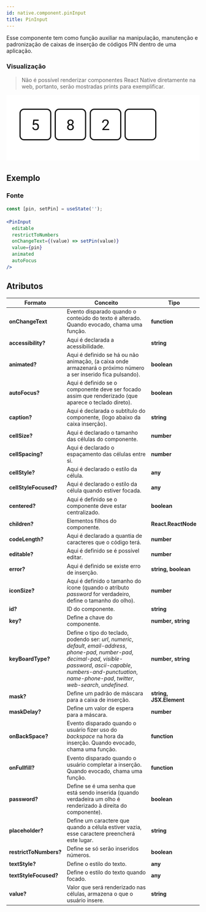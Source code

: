 ```yaml
---
id: native.component.pinInput
title: PinInput
---
```


<!-- Component declaration begin -->

<!-- Component declaration end -->

<!-- Documentation begin -->

Esse componente tem como função auxiliar na manipulação, manutenção e padronização de caixas de inserção de códigos PIN dentro de uma aplicação.

### Visualização
> Não é possível renderizar componentes React Native diretamente na web, portanto, serão mostradas prints para exemplificar.

![button](../static/img/screenshots/pinInput.jpg)

## Exemplo

### Fonte

```jsx
const [pin, setPin] = useState('');

<PinInput
  editable
  restrictToNumbers
  onChangeText={(value) => setPin(value)}
  value={pin}
  animated
  autoFocus
/>
```


## Atributos

| Formato            | Conceito                                                                                                | Tipo                 |
| ------------------ | ------------------------------------------------------------------------------------------------------- | -------------------- |
| **onChangeText**   | Evento disparado quando o conteúdo do texto é alterado. Quando evocado, chama uma função. | **function**        |
| **accessibility?**       | Aqui é declarada a acessibilidade.       | **string**   |
| **animated?**       | Aqui é definido se há ou não animação, (a caixa onde armazenará o próximo número a ser inserido fica pulsando).       | **boolean**   |
| **autoFocus?**       | Aqui é definido se o componente deve ser focado assim que renderizado (que aparece o teclado direto).       | **boolean**   |
| **caption?**       | Aqui é declarada o subtítulo do componente, (logo abaixo da caixa inserção).       | **string**   |
| **cellSize?**       | Aqui é declarado o tamanho das células do componente.       | **number**   |
| **cellSpacing?**       | Aqui é declarado o espaçamento das células entre si.       | **number**   |
| **cellStyle?**       | Aqui é declarado o estilo da célula.       | **any**   |
| **cellStyleFocused?**       | Aqui é declarado o estilo da célula quando estiver focada.       | **any**   |
| **centered?**       | Aqui é definido se o componente deve estar centralizado.       | **boolean**   |
| **children?** | Elementos filhos do componente.                                                     | **React.ReactNode** |
| **codeLength?**       | Aqui é declarado a quantia de caracteres que o código terá.       | **number**   |
| **editable?**       | Aqui é definido se é possível editar.       | **number**   |
| **error?**       | Aqui é definido se existe erro de inserção.       | **string, boolean**   |
| **iconSize?**       | Aqui é definido o tamanho do ícone (quando o atributo *password* for verdadeiro, define o tamanho do olho).       | **number**   |
| **id?**         | ID do componente. | **string**    |
| **key?** 	| Define a chave do componente. 	| **number, string** 	|
| **keyBoardType?** 	| Define o tipo do teclado, podendo ser: *url*, *numeric*, *default*, *email-address*, *phone-pad*, *number-pad*, *decimal-pad*, *visible-password*, *ascii-capable*, *numbers-and-punctuation*, *name-phone-pad*, *twitter*, *web-search*, *undefined*. 	| **number, string** 	|
| **mask?** 	| Define um padrão de máscara para a caixa de inserção. 	| **string, JSX.Element** 	|
| **maskDelay?** 	| Define um valor de espera para a máscara. 	| **number** 	|
| **onBackSpace?**   | Evento disparado quando o usuário fizer uso do *backspace* na hora da inserção. Quando evocado, chama uma função. | **function**        |
| **onFullfill?**   | Evento disparado quando o usuário completar a inserção. Quando evocado, chama uma função. | **function**        |
| **password?**   | Define se é uma senha que está sendo inserida (quando verdadeira um olho é renderizado à direita do componente). | **boolean**        |
| **placeholder?**   | Define um caractere que quando a célula estiver vazia, esse caractere preencherá este lugar. | **string**        |
| **restrictToNumbers?**   | Define se só serão inseridos números. | **boolean**        |
| **textStyle?**    | Define o estilo do texto.        | **any** |
| **textStyleFocused?**    | Define o estilo do texto quando focado.        | **any** |
| **value?**    | Valor que será renderizado nas células, armazena o que o usuário insere.        | **string** |

<!-- Documentation end -->
